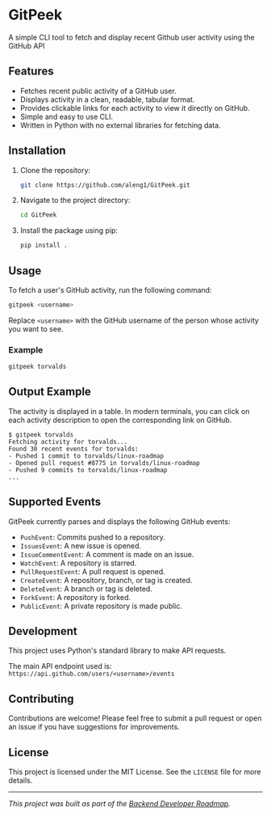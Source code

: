 # GitPeek
A simple CLI tool to fetch and display recent Github user activity using the GitHub API

## Features

- Fetches recent public activity of a GitHub user.
- Displays activity in a clean, readable, tabular format.
- Provides clickable links for each activity to view it directly on GitHub.
- Simple and easy to use CLI.
- Written in Python with no external libraries for fetching data.

## Installation

1.  Clone the repository:
    ```sh
    git clone https://github.com/aleng1/GitPeek.git
    ```
2.  Navigate to the project directory:
    ```sh
    cd GitPeek
    ```
3.  Install the package using pip:
    ```sh
    pip install .
    ```

## Usage

To fetch a user's GitHub activity, run the following command:

```sh
gitpeek <username>
```

Replace `<username>` with the GitHub username of the person whose activity you want to see.

### Example

```sh
gitpeek torvalds
```

## Output Example

The activity is displayed in a table. In modern terminals, you can click on each activity description to open the corresponding link on GitHub.

```
$ gitpeek torvalds
Fetching activity for torvalds...
Found 30 recent events for torvalds:
- Pushed 1 commit to torvalds/linux-roadmap
- Opened pull request #8775 in torvalds/linux-roadmap
- Pushed 9 commits to torvalds/linux-roadmap
...
```

## Supported Events

GitPeek currently parses and displays the following GitHub events:

- `PushEvent`: Commits pushed to a repository.
- `IssuesEvent`: A new issue is opened.
- `IssueCommentEvent`: A comment is made on an issue.
- `WatchEvent`: A repository is starred.
- `PullRequestEvent`: A pull request is opened.
- `CreateEvent`: A repository, branch, or tag is created.
- `DeleteEvent`: A branch or tag is deleted.
- `ForkEvent`: A repository is forked.
- `PublicEvent`: A private repository is made public.

## Development

This project uses Python's standard library to make API requests.

The main API endpoint used is: `https://api.github.com/users/<username>/events`

## Contributing

Contributions are welcome! Please feel free to submit a pull request or open an issue if you have suggestions for improvements.

## License

This project is licensed under the MIT License. See the `LICENSE` file for more details.

---

*This project was built as part of the [Backend Developer Roadmap](https://roadmap.sh/projects/github-user-activity).*
